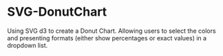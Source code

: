 # SVG-DonutChart
Using SVG d3 to create a Donut Chart. 
Allowing users to select the colors and presenting formats (either show percentages or exact values) in a dropdown list.


